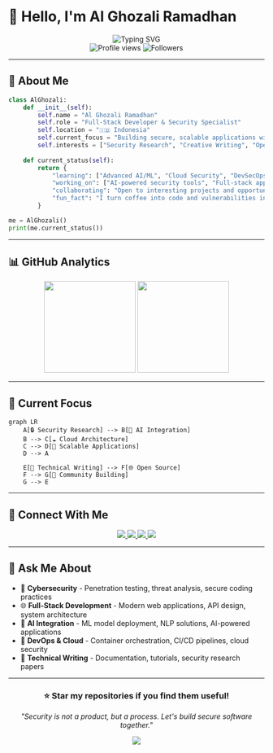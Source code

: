 # 👋 Hello, I'm Al Ghozali Ramadhan

<div align="center">
  <img src="https://readme-typing-svg.herokuapp.com?font=Fira+Code&pause=1000&color=0366D6&center=true&vCenter=true&width=435&lines=Full-Stack+Developer;Security+Specialist;AI+Enthusiast;Problem+Solver" alt="Typing SVG" />
</div>

<div align="center"> 
  <img src="https://komarev.com/ghpvc/?username=awiones&style=flat-square&color=0366d6" alt="Profile views" />
  <img src="https://img.shields.io/github/followers/awiones?style=flat-square&color=0366d6" alt="Followers" />
</div>

---

## 🚀 About Me

```python
class AlGhozali:
    def __init__(self):
        self.name = "Al Ghozali Ramadhan"
        self.role = "Full-Stack Developer & Security Specialist"
        self.location = "🇮🇩 Indonesia"
        self.current_focus = "Building secure, scalable applications with AI integration"
        self.interests = ["Security Research", "Creative Writing", "Open Source"]
        
    def current_status(self):
        return {
            "learning": ["Advanced AI/ML", "Cloud Security", "DevSecOps"],
            "working_on": ["AI-powered security tools", "Full-stack applications"],
            "collaborating": "Open to interesting projects and opportunities",
            "fun_fact": "I turn coffee into code and vulnerabilities into patches ☕"
        }

me = AlGhozali()
print(me.current_status())
```
---

## 📊 GitHub Analytics

<div align="center">
  <img height="180em" src="https://github-readme-stats.vercel.app/api?username=awiones&show_icons=true&theme=github_dark&include_all_commits=true&count_private=true"/>
  <img height="180em" src="https://github-readme-stats.vercel.app/api/top-langs/?username=awiones&layout=compact&langs_count=8&theme=github_dark"/>
</div>

---

## 🎯 Current Focus

```mermaid
graph LR
    A[🔒 Security Research] --> B[🤖 AI Integration]
    B --> C[☁️ Cloud Architecture]
    C --> D[🚀 Scalable Applications]
    D --> A
    
    E[📝 Technical Writing] --> F[🌐 Open Source]
    F --> G[👥 Community Building]
    G --> E
```

---

## 🤝 Connect With Me

<div align="center">
  <a href="https://www.linkedin.com/in/al-ghozali-ramadhan-73966a283">
    <img src="https://img.shields.io/badge/LinkedIn-0077B5?style=for-the-badge&logo=linkedin&logoColor=white" />
  </a>
  <a href="https://twitter.com/ojah77">
    <img src="https://img.shields.io/badge/Twitter-1DA1F2?style=for-the-badge&logo=twitter&logoColor=white" />
  </a>
  <a href="mailto:awiones@gmail.com">
    <img src="https://img.shields.io/badge/Email-D14836?style=for-the-badge&logo=gmail&logoColor=white" />
  </a>
  <a href="https://awiones.github.io/Al-Portofolio">
    <img src="https://img.shields.io/badge/Portfolio-000000?style=for-the-badge&logo=About.me&logoColor=white" />
  </a>
</div>

---

## 💬 Ask Me About
- 🔐 **Cybersecurity** - Penetration testing, threat analysis, secure coding practices
- 🌐 **Full-Stack Development** - Modern web applications, API design, system architecture
- 🤖 **AI Integration** - ML model deployment, NLP solutions, AI-powered applications
- 🚀 **DevOps & Cloud** - Container orchestration, CI/CD pipelines, cloud security
- 📝 **Technical Writing** - Documentation, tutorials, security research papers

---

<div align="center">
  <h3>⭐ Star my repositories if you find them useful!</h3>
  <p><em>"Security is not a product, but a process. Let's build secure software together."</em></p>
  
  <img src="https://forthebadge.com/images/badges/built-with-love.svg" />
</div>

